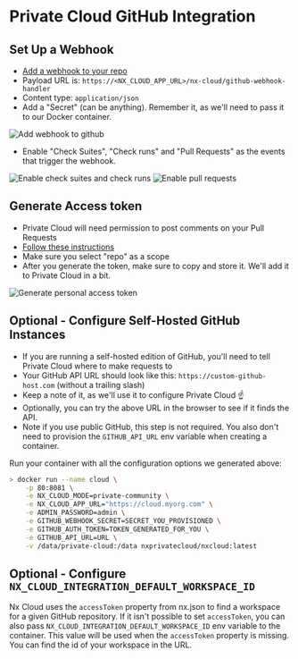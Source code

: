 # Private Cloud GitHub Integration

## Set Up a Webhook

- [Add a webhook to your repo](https://docs.github.com/en/developers/webhooks-and-events/creating-webhooks#setting-up-a-webhook)
- Payload URL is: `https://<NX_CLOUD_APP_URL>/nx-cloud/github-webhook-handler`
- Content type: `application/json`
- Add a "Secret" (can be anything). Remember it, as we'll need to pass it to our Docker container.

![Add webhook to github](/nx-cloud/private/private-cloud-github-integration-add-webhook.png)

- Enable "Check Suites", "Check runs" and "Pull Requests" as the events that trigger the webhook.

![Enable check suites and check runs](/nx-cloud/private/webhook-trigger-events.png)
![Enable pull requests](/nx-cloud/private/webhook-trigger-pull-requests.png)

## Generate Access token

- Private Cloud will need permission to post comments on your Pull Requests
- [Follow these instructions](https://docs.github.com/en/github/authenticating-to-github/creating-a-personal-access-token)
- Make sure you select "repo" as a scope
- After you generate the token, make sure to copy and store it. We'll add it to Private Cloud in a bit.

![Generate personal access token](/nx-cloud/private/private-cloud-github-integration-generate-tokens.png)

## Optional - Configure Self-Hosted GitHub Instances

- If you are running a self-hosted edition of GitHub, you'll need to tell Private Cloud where to make requests to
- Your GitHub API URL should look like this: `https://custom-github-host.com` (without a trailing slash)
- Keep a note of it, as we'll use it to configure Private Cloud ☝️
- Optionally, you can try the above URL in the browser to see if it finds the API.
- Note if you use public GitHub, this step is not required. You also don't need to provision the `GITHUB_API_URL` env variable when creating a container.

Run your container with all the configuration options we generated above:

```bash
> docker run --name cloud \
    -p 80:8081 \
    -e NX_CLOUD_MODE=private-community \
    -e NX_CLOUD_APP_URL="https://cloud.myorg.com" \
    -e ADMIN_PASSWORD=admin \
    -e GITHUB_WEBHOOK_SECRET=SECRET_YOU_PROVISIONED \
    -e GITHUB_AUTH_TOKEN=TOKEN_GENERATED_FOR_YOU \
    -e GITHUB_API_URL=URL \
    -v /data/private-cloud:/data nxprivatecloud/nxcloud:latest
```

## Optional - Configure `NX_CLOUD_INTEGRATION_DEFAULT_WORKSPACE_ID`

Nx Cloud uses the `accessToken` property from nx.json to find a workspace for a given GitHub repository. If it isn't possible to set `accessToken`, you can also pass `NX_CLOUD_INTEGRATION_DEFAULT_WORKSPACE_ID` env variable to the container. This value will be used when the `accessToken` property is missing. You can find the id of your workspace in the URL.

